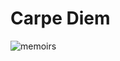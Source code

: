 # Carpe Diem

<!-- [BLOG](https://wowthemesnet.github.io/jekyll-theme-memoirs/) | [Docs & Download](https://bootstrapstarter.com/jekyll-theme-memoirs/) |  [Buy me a coffee](https://www.wowthemes.net/donate/) -->

![memoirs](./assets/images/readme1.jpg)
